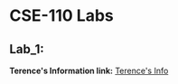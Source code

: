 # CSE-110 Labs 
## Lab_1:
**Terence's Information link:**
[Terence's Info](https://terencetan1021.github.io/CSE-110/)

